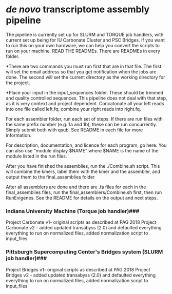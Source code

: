 # *de novo* transcriptome assembly pipeline

The pipeline is currently set up for SLURM and TORQUE job handlers, with current set up being for IU Carbonate Cluster and PSC Bridges.  If you want to run this on your own hardware, we can help you convert the scripts to run on your machine.
READ THE READMEs.  There are READMEs in every folder.

*There are two commands you must run first that are in that file.  The first will set the email address so that you get notification when the jobs are done.  The second will set the current directory as the working directory for the project.

*Place your input in the input_sequences folder.  These should be trimmed and quality controlled sequences.  This pipeline does not deal with that step, as it is very context and project dependent.  Concatonate all your left reads into one file called left.fq; combine your right reads into right.fq.

For each assembler folder, run each set of steps.  If there are run files with the same prefix number (e.g. 1a and 1b), these can be run concurrently.  Simply submit both with qsub.  See README in each file for more information.

For description, documentation, and licence for each program, go here.  You can also use “module display $NAME” where  $NAME is the name of the module listed in the run files.

After you have finished the assemblies, run the ./Combine.sh script.  This will combine the kmers, label them with the kmer and the assembler, and output them to the final_assemblies folder

After all assemblers are done and there are <ASSEMBLER>.fa files for each in the final_assemblies files, run the final_assemblers/Combine.sh first, then run RunEvigenes.  See the README for details on the output and next steps.

### Indiana University Machine (Torque job handler)###
Project Carbonate v1- original scripts as described at PAG 2018
Project Carbonate v2 - added updated transabyss (2.0) and defaulted everything everything to run on normalized files, added normalization script to input_files

### Pittsburgh Supercomputing Center's Bridges system (SLURM job handler)###
Project Bridges v1- original scripts as described at PAG 2018
Project Bridges v2 - added updated transabyss (2.0) and defaulted everything everything to run on normalized files, added normalization script to input_files
